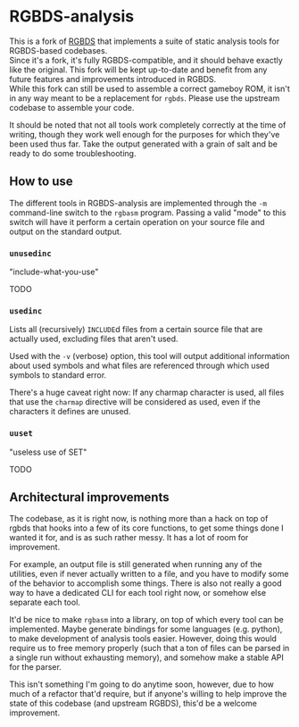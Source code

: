 RGBDS-analysis
==============

This is a fork of [RGBDS](https://github.com/rednex/rgbds) that implements a suite of static analysis tools for RGBDS-based codebases.  
Since it's a fork, it's fully RGBDS-compatible, and it should behave exactly like the original. This fork will be kept up-to-date and benefit from any future features and improvements introduced in RGBDS.  
While this fork can still be used to assemble a correct gameboy ROM, it isn't in any way meant to be a replacement for `rgbds`. Please use the upstream codebase to assemble your code.

It should be noted that not all tools work completely correctly at the time of writing, though they work well enough for the purposes for which they've been used thus far. Take the output generated with a grain of salt and be ready to do some troubleshooting.


How to use
----------

The different tools in RGBDS-analysis are implemented through the `-m` command-line switch to the `rgbasm` program. Passing a valid "mode" to this switch will have it perform a certain operation on your source file and output on the standard output.


### `unusedinc`

"include-what-you-use"

TODO


### `usedinc`

Lists all (recursively) `INCLUDE`d files from a certain source file that are actually used, excluding files that aren't used.

Used with the `-v` (verbose) option, this tool will output additional information about used symbols and what files are referenced through which used symbols to standard error.

There's a huge caveat right now: If any charmap character is used, all files that use the `charmap` directive will be considered as used, even if the characters it defines are unused.


### `uuset`

"useless use of SET"

TODO


Architectural improvements
--------------------------

The codebase, as it is right now, is nothing more than a hack on top of rgbds that hooks into a few of its core functions, to get some things done I wanted it for, and is as such rather messy. It has a lot of room for improvement.

For example, an output file is still generated when running any of the utilities, even if never actually written to a file, and you have to modify some of the behavior to accomplish some things. There is also not really a good way to have a dedicated CLI for each tool right now, or somehow else separate each tool.

It'd be nice to make `rgbasm` into a library, on top of which every tool can be implemented. Maybe generate bindings for some languages (e.g. python), to make development of analysis tools easier. However, doing this would require us to free memory properly (such that a ton of files can be parsed in a single run without exhausting memory), and somehow make a stable API for the parser.

This isn't something I'm going to do anytime soon, however, due to how much of a refactor that'd require, but if anyone's willing to help improve the state of this codebase (and upstream RGBDS), this'd be a welcome improvement.

